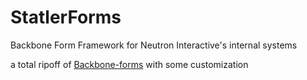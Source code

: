# StatlerForms

Backbone Form Framework for Neutron Interactive's internal systems

a total ripoff of [Backbone-forms](https://github.com/powmedia/backbone-forms) with some customization
